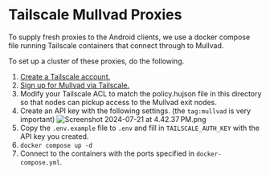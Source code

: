 # Tailscale Mullvad Proxies

To supply fresh proxies to the Android clients, we use a docker compose file running Tailscale containers that connect through to Mullvad.

To set up a cluster of these proxies, do the following.

1. [Create a Tailscale account.](https://tailscale.com/)
2. [Sign up for Mullvad via Tailscale.](https://tailscale.com/kb/1258/mullvad-exit-nodes/)
3. Modify your Tailscale ACL to match the policy.hujson file in this directory so that nodes can pickup access to the Mullvad exit nodes.
4. Create an API key with the following settings. (the `tag:mullvad` is very important) ![Screenshot 2024-07-21 at 4.42.37 PM.png](Screenshot%202024-07-21%20at%204.42.37%E2%80%AFPM.png)
5. Copy the `.env.example` file to `.env` and fill in `TAILSCALE_AUTH_KEY` with the API key you created.
6. `docker compose up -d`
7. Connect to the containers with the ports specified in `docker-compose.yml`.

